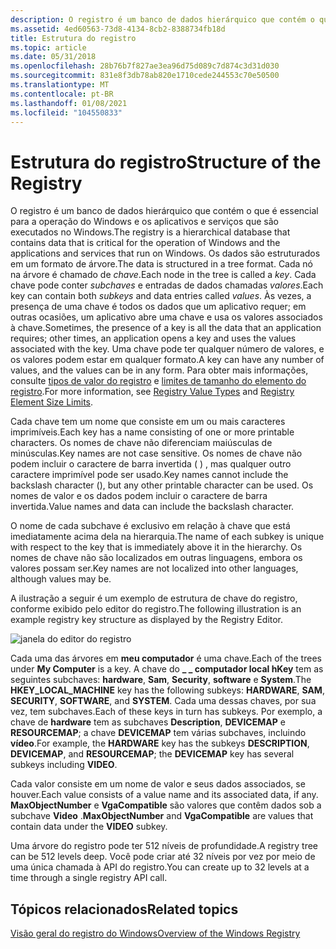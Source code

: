 ```yaml
---
description: O registro é um banco de dados hierárquico que contém o que é essencial para a operação do Windows e os aplicativos e serviços que são executados no Windows.
ms.assetid: 4ed60563-73d8-4134-8cb2-8388734fb18d
title: Estrutura do registro
ms.topic: article
ms.date: 05/31/2018
ms.openlocfilehash: 28b76b7f827ae3ea96d75d089c7d874c3d31d030
ms.sourcegitcommit: 831e8f3db78ab820e1710cede244553c70e50500
ms.translationtype: MT
ms.contentlocale: pt-BR
ms.lasthandoff: 01/08/2021
ms.locfileid: "104550833"
---
```

# <a name="structure-of-the-registry"></a><span data-ttu-id="ffa84-103">Estrutura do registro</span><span class="sxs-lookup"><span data-stu-id="ffa84-103">Structure of the Registry</span></span>

<span data-ttu-id="ffa84-104">O registro é um banco de dados hierárquico que contém o que é essencial para a operação do Windows e os aplicativos e serviços que são executados no Windows.</span><span class="sxs-lookup"><span data-stu-id="ffa84-104">The registry is a hierarchical database that contains data that is critical for the operation of Windows and the applications and services that run on Windows.</span></span> <span data-ttu-id="ffa84-105">Os dados são estruturados em um formato de árvore.</span><span class="sxs-lookup"><span data-stu-id="ffa84-105">The data is structured in a tree format.</span></span> <span data-ttu-id="ffa84-106">Cada nó na árvore é chamado de *chave*.</span><span class="sxs-lookup"><span data-stu-id="ffa84-106">Each node in the tree is called a *key*.</span></span> <span data-ttu-id="ffa84-107">Cada chave pode conter *subchaves* e entradas de dados chamadas *valores*.</span><span class="sxs-lookup"><span data-stu-id="ffa84-107">Each key can contain both *subkeys* and data entries called *values*.</span></span> <span data-ttu-id="ffa84-108">Às vezes, a presença de uma chave é todos os dados que um aplicativo requer; em outras ocasiões, um aplicativo abre uma chave e usa os valores associados à chave.</span><span class="sxs-lookup"><span data-stu-id="ffa84-108">Sometimes, the presence of a key is all the data that an application requires; other times, an application opens a key and uses the values associated with the key.</span></span> <span data-ttu-id="ffa84-109">Uma chave pode ter qualquer número de valores, e os valores podem estar em qualquer formato.</span><span class="sxs-lookup"><span data-stu-id="ffa84-109">A key can have any number of values, and the values can be in any form.</span></span> <span data-ttu-id="ffa84-110">Para obter mais informações, consulte [tipos de valor do registro](registry-value-types.md) e [limites de tamanho do elemento do registro](registry-element-size-limits.md).</span><span class="sxs-lookup"><span data-stu-id="ffa84-110">For more information, see [Registry Value Types](registry-value-types.md) and [Registry Element Size Limits](registry-element-size-limits.md).</span></span>

<span data-ttu-id="ffa84-111">Cada chave tem um nome que consiste em um ou mais caracteres imprimíveis.</span><span class="sxs-lookup"><span data-stu-id="ffa84-111">Each key has a name consisting of one or more printable characters.</span></span> <span data-ttu-id="ffa84-112">Os nomes de chave não diferenciam maiúsculas de minúsculas.</span><span class="sxs-lookup"><span data-stu-id="ffa84-112">Key names are not case sensitive.</span></span> <span data-ttu-id="ffa84-113">Os nomes de chave não podem incluir o caractere de barra invertida ( \) , mas qualquer outro caractere imprimível pode ser usado.</span><span class="sxs-lookup"><span data-stu-id="ffa84-113">Key names cannot include the backslash character (\), but any other printable character can be used.</span></span> <span data-ttu-id="ffa84-114">Os nomes de valor e os dados podem incluir o caractere de barra invertida.</span><span class="sxs-lookup"><span data-stu-id="ffa84-114">Value names and data can include the backslash character.</span></span>

<span data-ttu-id="ffa84-115">O nome de cada subchave é exclusivo em relação à chave que está imediatamente acima dela na hierarquia.</span><span class="sxs-lookup"><span data-stu-id="ffa84-115">The name of each subkey is unique with respect to the key that is immediately above it in the hierarchy.</span></span> <span data-ttu-id="ffa84-116">Os nomes de chave não são localizados em outras linguagens, embora os valores possam ser.</span><span class="sxs-lookup"><span data-stu-id="ffa84-116">Key names are not localized into other languages, although values may be.</span></span>

<span data-ttu-id="ffa84-117">A ilustração a seguir é um exemplo de estrutura de chave do registro, conforme exibido pelo editor do registro.</span><span class="sxs-lookup"><span data-stu-id="ffa84-117">The following illustration is an example registry key structure as displayed by the Registry Editor.</span></span>

![janela do editor do registro](images/regtree.png)

<span data-ttu-id="ffa84-119">Cada uma das árvores em **meu computador** é uma chave.</span><span class="sxs-lookup"><span data-stu-id="ffa84-119">Each of the trees under **My Computer** is a key.</span></span> <span data-ttu-id="ffa84-120">A chave do **\_ \_ computador local hKey** tem as seguintes subchaves: **hardware**, **Sam**, **Security**, **software** e **System**.</span><span class="sxs-lookup"><span data-stu-id="ffa84-120">The **HKEY\_LOCAL\_MACHINE** key has the following subkeys: **HARDWARE**, **SAM**, **SECURITY**, **SOFTWARE**, and **SYSTEM**.</span></span> <span data-ttu-id="ffa84-121">Cada uma dessas chaves, por sua vez, tem subchaves.</span><span class="sxs-lookup"><span data-stu-id="ffa84-121">Each of these keys in turn has subkeys.</span></span> <span data-ttu-id="ffa84-122">Por exemplo, a chave de **hardware** tem as subchaves **Description**, **DEVICEMAP** e **RESOURCEMAP**; a chave **DEVICEMAP** tem várias subchaves, incluindo **vídeo**.</span><span class="sxs-lookup"><span data-stu-id="ffa84-122">For example, the **HARDWARE** key has the subkeys **DESCRIPTION**, **DEVICEMAP**, and **RESOURCEMAP**; the **DEVICEMAP** key has several subkeys including **VIDEO**.</span></span>

<span data-ttu-id="ffa84-123">Cada valor consiste em um nome de valor e seus dados associados, se houver.</span><span class="sxs-lookup"><span data-stu-id="ffa84-123">Each value consists of a value name and its associated data, if any.</span></span> <span data-ttu-id="ffa84-124">**MaxObjectNumber** e **VgaCompatible** são valores que contêm dados sob a subchave **Video** .</span><span class="sxs-lookup"><span data-stu-id="ffa84-124">**MaxObjectNumber** and **VgaCompatible** are values that contain data under the **VIDEO** subkey.</span></span>

<span data-ttu-id="ffa84-125">Uma árvore do registro pode ter 512 níveis de profundidade.</span><span class="sxs-lookup"><span data-stu-id="ffa84-125">A registry tree can be 512 levels deep.</span></span> <span data-ttu-id="ffa84-126">Você pode criar até 32 níveis por vez por meio de uma única chamada à API do registro.</span><span class="sxs-lookup"><span data-stu-id="ffa84-126">You can create up to 32 levels at a time through a single registry API call.</span></span>

## <a name="related-topics"></a><span data-ttu-id="ffa84-127">Tópicos relacionados</span><span class="sxs-lookup"><span data-stu-id="ffa84-127">Related topics</span></span>

<dl> <dt>

<span data-ttu-id="ffa84-128">[Visão geral do registro do Windows](/previous-versions/windows/it-pro/windows-server-2003/cc781906(v=ws.10))</span><span class="sxs-lookup"><span data-stu-id="ffa84-128">[Overview of the Windows Registry](/previous-versions/windows/it-pro/windows-server-2003/cc781906(v=ws.10))</span></span>
</dt> </dl>

 

 
